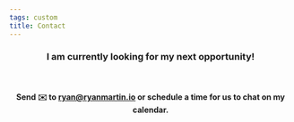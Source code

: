```yaml
---
tags: custom
title: Contact
---
```

<div style="text-align: center;">

### I am currently looking for my next opportunity!
&ensp;
#### Send ✉️&nbsp;to <ryan@ryanmartin.io> or schedule a time for us to chat on my calendar.
  <div>
      <div
        class="calendly-inline-widget"
        data-url="https://calendly.com/ryancraigmartin"
        style="
          min-width: 300px;
          height: 600px;
        ">
      </div>
      <script
        type="text/javascript"
        src="https://assets.calendly.com/assets/external/widget.js">
      </script>
  </div>
</div>